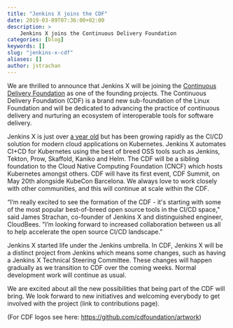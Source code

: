 ```yaml
---
title: "Jenkins X joins the CDF"
date: 2019-03-09T07:36:00+02:00
description: >
    Jenkins X joins the Continuous Delivery Foundation
categories: [blog]
keywords: []
slug: "jenkins-x-cdf"
aliases: []
author: jstrachan
---
```


We are thrilled to announce that Jenkins X will be joining the [Continuous Delivery Foundation](https://cd.foundation/) as one of the founding projects.  The Continuous Delivery Foundation (CDF) is a brand new sub-foundation of the Linux Foundation and will be dedicated to advancing the practice of continuous delivery and nurturing an ecosystem of interoperable tools for software delivery.

Jenkins X is just over [a year old](/news/happy-first-birthday/) but has been growing rapidly as the CI/CD solution for modern cloud applications on Kubernetes. Jenkins X automates CI+CD for Kubernetes using the best of breed OSS tools such as Jenkins, Tekton, Prow, Skaffold, Kaniko and Helm. The CDF will be a sibling foundation to the Cloud Native Computing Foundation (CNCF) which hosts Kubernetes amongst others. CDF will have its first event, CDF Summit, on May 20th alongside KubeCon Barcelona. We always love to work closely with other communities, and this will continue at scale within the CDF.

“I’m really excited to see the formation of the CDF - it's starting with some of the most popular best-of-breed open source tools in the CI/CD space," said James Strachan, co-founder of Jenkins X and distinguished engineer, CloudBees. "I’m looking forward to increased collaboration between us all to help accelerate the open source CI/CD landscape.”

Jenkins X started life under the Jenkins umbrella. In CDF, Jenkins X will be a distinct project from Jenkins which means some changes, such as having a Jenkins X Technical Steering Committee. These changes will happen gradually as we transition to CDF over the coming weeks. Normal development work will continue as usual.

We are excited about all the new possibilities that being part of the CDF will bring. We look forward to new initiatives and welcoming everybody to get involved with the project (link to contributions page).

(For CDF logos see here: https://github.com/cdfoundation/artwork) 